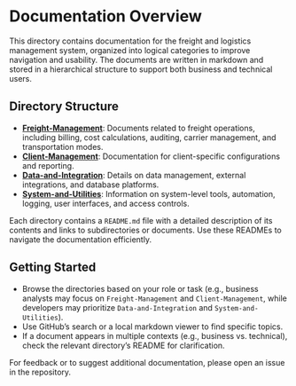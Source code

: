 # Documentation Overview

This directory contains documentation for the freight and logistics management system, organized into logical categories to improve navigation and usability. The documents are written in markdown and stored in a hierarchical structure to support both business and technical users.

## Directory Structure

- **[Freight-Management](./Freight-Management/)**: Documents related to freight operations, including billing, cost calculations, auditing, carrier management, and transportation modes.
- **[Client-Management](./Client-Management/)**: Documentation for client-specific configurations and reporting.
- **[Data-and-Integration](./Data-and-Integration/)**: Details on data management, external integrations, and database platforms.
- **[System-and-Utilities](./System-and-Utilities/)**: Information on system-level tools, automation, logging, user interfaces, and access controls.

Each directory contains a `README.md` file with a detailed description of its contents and links to subdirectories or documents. Use these READMEs to navigate the documentation efficiently.

## Getting Started

- Browse the directories based on your role or task (e.g., business analysts may focus on `Freight-Management` and `Client-Management`, while developers may prioritize `Data-and-Integration` and `System-and-Utilities`).
- Use GitHub’s search or a local markdown viewer to find specific topics.
- If a document appears in multiple contexts (e.g., business vs. technical), check the relevant directory’s README for clarification.

For feedback or to suggest additional documentation, please open an issue in the repository.